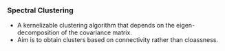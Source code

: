 ### Spectral Clustering

* A kernelizable clustering algorithm that depends on the eigen-decomposition of the covariance matrix.
* Aim is to obtain clusters based on connectivity rather than cloassness.
